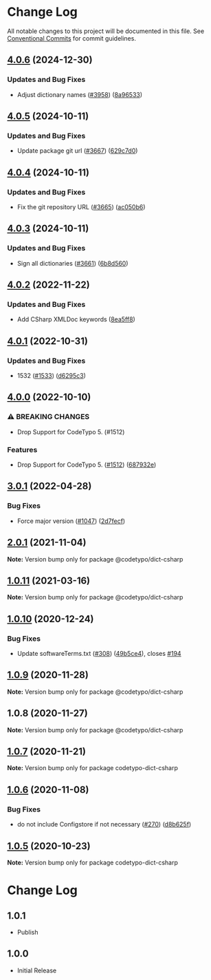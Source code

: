 # Change Log

All notable changes to this project will be documented in this file.
See [Conventional Commits](https://conventionalcommits.org) for commit guidelines.

## [4.0.6](https://github.com/khulnasoft/codetypo/compare/@codetypo/dict-csharp@4.0.5...@codetypo/dict-csharp@4.0.6) (2024-12-30)


### Updates and Bug Fixes

* Adjust dictionary names ([#3958](https://github.com/khulnasoft/codetypo/issues/3958)) ([8a96533](https://github.com/khulnasoft/codetypo/commit/8a96533bec21280103740868b81559437c413501))

## [4.0.5](https://github.com/khulnasoft/codetypo/compare/@codetypo/dict-csharp@4.0.4...@codetypo/dict-csharp@4.0.5) (2024-10-11)


### Updates and Bug Fixes

* Update package git url ([#3667](https://github.com/khulnasoft/codetypo/issues/3667)) ([629c7d0](https://github.com/khulnasoft/codetypo/commit/629c7d0a5e1bacad1d3874b1f8372edc3494ef97))

## [4.0.4](https://github.com/khulnasoft/codetypo/compare/@codetypo/dict-csharp@4.0.3...@codetypo/dict-csharp@4.0.4) (2024-10-11)


### Updates and Bug Fixes

* Fix the git repository URL ([#3665](https://github.com/khulnasoft/codetypo/issues/3665)) ([ac050b6](https://github.com/khulnasoft/codetypo/commit/ac050b697d57820109995e92fac5ccc32ced1723))

## [4.0.3](https://github.com/khulnasoft/codetypo/compare/@codetypo/dict-csharp@4.0.2...@codetypo/dict-csharp@4.0.3) (2024-10-11)


### Updates and Bug Fixes

* Sign all dictionaries ([#3661](https://github.com/khulnasoft/codetypo/issues/3661)) ([6b8d560](https://github.com/khulnasoft/codetypo/commit/6b8d560cf51a593458ce42bca415859f872cfc97))

## [4.0.2](https://github.com/khulnasoft/codetypo/compare/@codetypo/dict-csharp@4.0.1...@codetypo/dict-csharp@4.0.2) (2022-11-22)


### Updates and Bug Fixes

* Add CSharp XMLDoc keywords ([8ea5ff8](https://github.com/khulnasoft/codetypo/commit/8ea5ff8ace3157c094e1e131bacd380992d444ae))

## [4.0.1](https://github.com/khulnasoft/codetypo/compare/@codetypo/dict-csharp@4.0.0...@codetypo/dict-csharp@4.0.1) (2022-10-31)


### Updates and Bug Fixes

* 1532 ([#1533](https://github.com/khulnasoft/codetypo/issues/1533)) ([d6295c3](https://github.com/khulnasoft/codetypo/commit/d6295c3bc778985ff7e96dc49eaf880ce60bb925))

## [4.0.0](https://github.com/khulnasoft/codetypo/compare/@codetypo/dict-csharp@3.0.1...@codetypo/dict-csharp@4.0.0) (2022-10-10)


### ⚠ BREAKING CHANGES

* Drop Support for CodeTypo 5. (#1512)

### Features

* Drop Support for CodeTypo 5. ([#1512](https://github.com/khulnasoft/codetypo/issues/1512)) ([687932e](https://github.com/khulnasoft/codetypo/commit/687932e187e4bce87d7904e3a2e53dd6de6ac372))

## [3.0.1](https://github.com/khulnasoft/codetypo/compare/@codetypo/dict-csharp@2.0.1...@codetypo/dict-csharp@3.0.1) (2022-04-28)


### Bug Fixes

* Force major version ([#1047](https://github.com/khulnasoft/codetypo/issues/1047)) ([2d7fecf](https://github.com/khulnasoft/codetypo/commit/2d7fecf79ceecd352ef102a254a1cdd0626a910a))





## [2.0.1](https://github.com/khulnasoft/codetypo/compare/@codetypo/dict-csharp@1.0.11...@codetypo/dict-csharp@2.0.1) (2021-11-04)

**Note:** Version bump only for package @codetypo/dict-csharp





## [1.0.11](https://github.com/khulnasoft/codetypo/compare/@codetypo/dict-csharp@1.0.10...@codetypo/dict-csharp@1.0.11) (2021-03-16)

**Note:** Version bump only for package @codetypo/dict-csharp





## [1.0.10](https://github.com/khulnasoft/codetypo/compare/@codetypo/dict-csharp@1.0.9...@codetypo/dict-csharp@1.0.10) (2020-12-24)


### Bug Fixes

* Update softwareTerms.txt ([#308](https://github.com/khulnasoft/codetypo/issues/308)) ([49b5ce4](https://github.com/khulnasoft/codetypo/commit/49b5ce4a2436f3c99969d6425128d55f84c8a7fc)), closes [#194](https://github.com/khulnasoft/codetypo/issues/194)





## [1.0.9](https://github.com/khulnasoft/codetypo/compare/@codetypo/dict-csharp@1.0.8...@codetypo/dict-csharp@1.0.9) (2020-11-28)

**Note:** Version bump only for package @codetypo/dict-csharp





## 1.0.8 (2020-11-27)

**Note:** Version bump only for package @codetypo/dict-csharp





## [1.0.7](https://github.com/khulnasoft/codetypo/compare/codetypo-dict-csharp@1.0.6...codetypo-dict-csharp@1.0.7) (2020-11-21)

**Note:** Version bump only for package codetypo-dict-csharp

## [1.0.6](https://github.com/khulnasoft/codetypo/compare/codetypo-dict-csharp@1.0.5...codetypo-dict-csharp@1.0.6) (2020-11-08)

### Bug Fixes

- do not include Configstore if not necessary ([#270](https://github.com/khulnasoft/codetypo/issues/270)) ([d8b625f](https://github.com/khulnasoft/codetypo/commit/d8b625f2f42d5cc6c4a9390216ac1e5037886e44))

## [1.0.5](https://github.com/khulnasoft/codetypo/compare/codetypo-dict-csharp@1.0.4...codetypo-dict-csharp@1.0.5) (2020-10-23)

**Note:** Version bump only for package codetypo-dict-csharp

# Change Log

## 1.0.1

- Publish

## 1.0.0

- Initial Release
